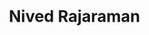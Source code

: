 ---
importance: 5
title: Nived Rajaraman
affiliation: UC Berkeley
img: assets/img/nived.png
category: organizer
homepage: https://nivedr.github.io/
scholar: ZvX1hXcAAAAJ
twitter: Nived_Rajaraman
mt: 20
---